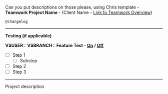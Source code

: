 Can you put descriptions on those please, using Chris template -
**Teamwork Project Name** - (Client Name - [Link to Teamwork Overview](https://visualsoftacm1.eu.teamwork.com/#/projects/123456/overview/summary))

```changelog
@changelog
```

------

**Testing (if applicable)**

**VSUSER=**
**VSBRANCH=**
**Feature Test - [On]() / [Off]()**

- [ ] Step 1
  - [ ] Substep
- [ ] Step 2
- [ ] Step 3

------

Project description